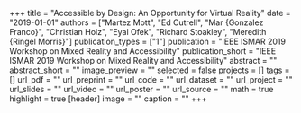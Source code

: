 +++
title = "Accessible by Design: An Opportunity for Virtual Reality"
date = "2019-01-01"
authors = ["Martez Mott", "Ed Cutrell", "Mar {Gonzalez Franco}", "Christian Holz", "Eyal Ofek", "Richard Stoakley", "Meredith {Ringel Morris}"]
publication_types = ["1"]
publication = "IEEE ISMAR 2019 Workshop on Mixed Reality and Accessibility"
publication_short = "IEEE ISMAR 2019 Workshop on Mixed Reality and Accessibility"
abstract = ""
abstract_short = ""
image_preview = ""
selected = false
projects = []
tags = []
url_pdf = ""
url_preprint = ""
url_code = ""
url_dataset = ""
url_project = ""
url_slides = ""
url_video = ""
url_poster = ""
url_source = ""
math = true
highlight = true
[header]
image = ""
caption = ""
+++
